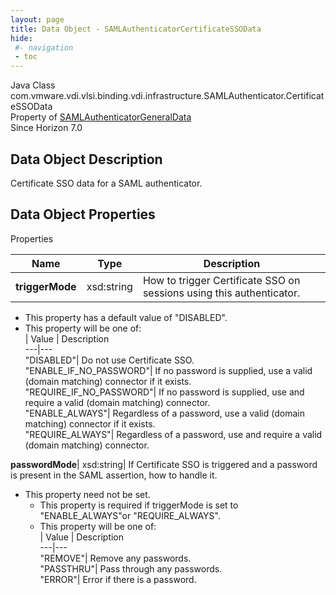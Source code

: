 ```yaml
---
layout: page
title: Data Object - SAMLAuthenticatorCertificateSSOData
hide:
 #- navigation
 - toc
---
```






Java Class
    com.vmware.vdi.vlsi.binding.vdi.infrastructure.SAMLAuthenticator.CertificateSSOData  
Property of
     [SAMLAuthenticatorGeneralData](vdi.infrastructure.SAMLAuthenticator.GeneralData.md#field_detail)  
Since 
    Horizon 7.0

## Data Object Description 

Certificate SSO data for a SAML authenticator. 

## Data Object Properties

Properties

Name |  Type |  Description   
---|---|---  
**triggerMode**|  xsd:string|  How to trigger Certificate SSO on sessions using this authenticator.   


  * This property has a default value of "DISABLED".
  * This property will be one of:  
|  Value |  Description   
---|---  
"DISABLED"| Do not use Certificate SSO.  
"ENABLE_IF_NO_PASSWORD"| If no password is supplied, use a valid (domain matching) connector if it exists.  
"REQUIRE_IF_NO_PASSWORD"| If no password is supplied, use and require a valid (domain matching) connector.  
"ENABLE_ALWAYS"| Regardless of a password, use a valid (domain matching) connector if it exists.  
"REQUIRE_ALWAYS"| Regardless of a password, use and require a valid (domain matching) connector.  

  
**passwordMode**|  xsd:string|  If Certificate SSO is triggered and a password is present in the SAML assertion, how to handle it.   


* This property need not be set.
  * This property is required if triggerMode is set to "ENABLE_ALWAYS"or "REQUIRE_ALWAYS".
  * This property will be one of:  
|  Value |  Description   
---|---  
"REMOVE"| Remove any passwords.  
"PASSTHRU"| Pass through any passwords.  
"ERROR"| Error if there is a password.  

  
  
  

  
  


